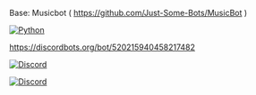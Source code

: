 Base: Musicbot ( https://github.com/Just-Some-Bots/MusicBot )

[![Python](https://img.shields.io/badge/python-3.5%2C%203.6-blue.svg?style=flat-square)](https://www.python.org/downloads/)

https://discordbots.org/bot/520215940458217482

[![Discord](https://discordapp.com/api/guilds/351137237297266688/widget.png?style=shield)](https://discord.gg/nQ3J8n2)

[![Discord](https://discordbots.org/api/widget/520215940458217482.svg)](https://discord.gg/nQ3J8n2)

